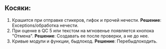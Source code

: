 ## Косяки:
1. Крашится при отправке стикеров, гифок и прочей нечести. **Решение**: Exceptions/обработка нечести.
2. При оценке в QC 5 или текстом на мгновенье появляется кнопока "Отмена". **Решение**: Создавать ее после проверки, а не до нее.
3. Кривые модули и функции, быдлокод. **Решение**: Перебыдлокодить.
